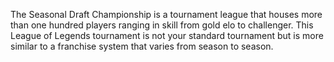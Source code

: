 The Seasonal Draft Championship is a tournament league that houses more than 
one hundred players ranging in skill from gold elo to challenger.
This League of Legends tournament is not your standard tournament but is 
more similar to a franchise system that varies from season to season.

